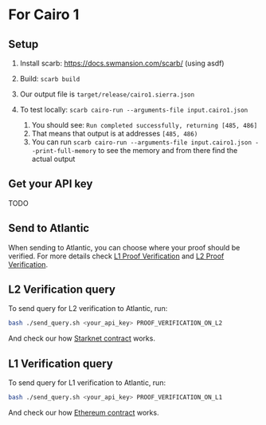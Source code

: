 # For Cairo 1

## Setup

1. Install scarb: https://docs.swmansion.com/scarb/ (using asdf)

2. Build: `scarb build`

3. Our output file is `target/release/cairo1.sierra.json`

4. To test locally: `scarb cairo-run --arguments-file input.cairo1.json`
    1. You should see: `Run completed successfully, returning [485, 486]`
    2. That means that output is at addresses `[485, 486)`
    3. You can run `scarb cairo-run --arguments-file input.cairo1.json --print-full-memory` to see the memory and from there find the actual output

## Get your API key

TODO

## Send to Atlantic

When sending to Atlantic, you can choose where your proof should be verified. For more details check [L1 Proof Verification](http://docs.herodotus.cloud/atlantic/steps/l1-proof-verification) and [L2 Proof Verification](http://docs.herodotus.cloud/atlantic/steps/l2-proof-verification).

## L2 Verification query

To send query for L2 verification to Atlantic, run:

```bash
bash ./send_query.sh <your_api_key> PROOF_VERIFICATION_ON_L2
```

And check our how [Starknet contract](../l2-verification-contract/README.md) works.

## L1 Verification query

To send query for L1 verification to Atlantic, run:

```bash
bash ./send_query.sh <your_api_key> PROOF_VERIFICATION_ON_L1
```

And check our how [Ethereum contract](../l1-verification-contract/README.md) works.
